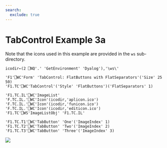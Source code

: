 ```yaml
---
search:
  exclude: true
---
```


<h1 class="heading"><span class="name">TabControl</span> <span class="right">Example 3a</span></h1>



Note that the icons used in this example are provided in the `ws` sub-directory.
```apl
icodir←(2 ⎕NQ'.' 'GetEnvironment' 'Dyalog'),'\ws\'
```
```apl
'F1'⎕WC'Form' 'TabControl: FlatButtons with FlatSeparators'('Size' 25 50)
'F1.TC'⎕WC'TabControl'('Style' 'FlatButtons')('FlatSeparators' 1)

'F1.TC.IL'⎕WC'ImageList'
'F.TC.IL.'⎕WC'Icon'(icodir,'aplicon.ico')
'F.TC.IL.'⎕WC'Icon'(icodir,'funicon.ico')
'F.TC.IL.'⎕WC'Icon'(icodir,'editicon.ico')
'F1.TC'⎕WS'ImageListObj' 'F1.TC.IL'

'F1.TC.T1'⎕WC'TabButton' 'One'('ImageIndex' 1)
'F1.TC.T2'⎕WC'TabButton' 'Two'('ImageIndex' 2)
'F1.TC.T3'⎕WC'TabButton' 'Three'('ImageIndex' 3)
```


![](../img/tab3a.gif)


